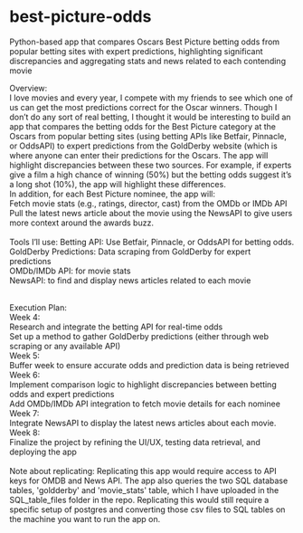 # best-picture-odds
Python-based app that compares Oscars Best Picture betting odds from popular betting sites with expert predictions, highlighting significant discrepancies and aggregating stats and news related to each contending movie

Overview:
<br>
I love movies and every year, I compete with my friends to see which one of us can get the most predictions correct for the Oscar winners. Though I don’t do any sort of real betting, I thought it would be interesting to build an app that compares the betting odds for the Best Picture category at the Oscars from popular betting sites (using betting APIs like Betfair, Pinnacle, or OddsAPI) to expert predictions from the GoldDerby website (which is where anyone can enter their predictions for the Oscars. The app will highlight discrepancies between these two sources. For example, if experts give a film a high chance of winning (50%) but the betting odds suggest it’s a long shot (10%), the app will highlight these differences. 
<br>
In addition, for each Best Picture nominee, the app will:
<br>
Fetch movie stats (e.g., ratings, director, cast) from the OMDb or IMDb API
<br>
Pull the latest news article about the movie using the NewsAPI to give users more context around the awards buzz.
<br>
<br>
Tools I’ll use:
Betting API: Use Betfair, Pinnacle, or OddsAPI for betting odds.
<br>
GoldDerby Predictions: Data scraping from GoldDerby for expert predictions
<br>
OMDb/IMDb API: for movie stats
<br>
NewsAPI: to find and display news articles related to each movie
<br><br>

Execution Plan:
<br>
Week 4:
<br>
Research and integrate the betting API for real-time odds
<br>
Set up a method to gather GoldDerby predictions (either through web scraping or any available API)
<br>
Week 5:
<br>
Buffer week to ensure accurate odds and prediction data is being retrieved
<br>
Week 6:
<br>
Implement comparison logic to highlight discrepancies between betting odds and expert predictions
<br>
Add OMDb/IMDb API integration to fetch movie details for each nominee
<br>
Week 7:
<br>
Integrate NewsAPI to display the latest news articles about each movie.
<br>
Week 8:
<br>
Finalize the project by refining the UI/UX, testing data retrieval, and deploying the app
<br>
<br>
Note about replicating: Replicating this app would require access to API keys for OMDB and News API. The app also queries the two SQL database tables, 'goldderby' and 'movie_stats' table, which I have uploaded in the SQL_table_files folder in the repo. Replicating this would still require a specific setup of postgres and converting those csv files to SQL tables on the machine you want to run the app on.
